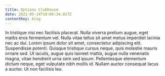 ```yaml
---
title: Options Clubhouse
date: 2021-05-14T18:04:34.817Z
contentKey: blog
---
```

In tristique nisi nec facilisis placerat. Nulla viverra pretium augue, eget mattis eros fermentum vel. Nulla vitae tellus sit amet metus imperdiet lacinia nec ac dui. Lorem ipsum dolor sit amet, consectetur adipiscing elit. Suspendisse potenti. Quisque tristique cursus neque, quis molestie mauris ornare sed. Ut iaculis, augue quis laoreet mattis, augue nulla venenatis magna, vitae hendrerit urna sem sed ipsum. Pellentesque elementum dictum neque, eget vulputate nibh mollis id. Nullam auctor consequat lacus a auctor. Ut non facilisis leo.